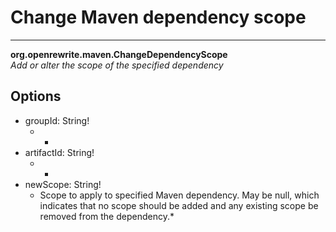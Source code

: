 # Change Maven dependency scope

---
**org.openrewrite.maven.ChangeDependencyScope**  
*Add or alter the scope of the specified dependency*
## Options
- groupId: String!
	- *
- artifactId: String!
	- *
- newScope: String!
	- Scope to apply to specified Maven dependency. May be null, which indicates that no scope should be added and any existing scope be removed from the dependency.*
